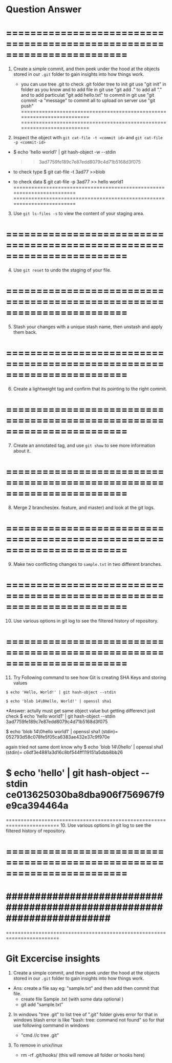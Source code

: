 
# Question Answer
========================================================================
========================================================================
1.  Create a simple commit, and then peek under the hood at the objects stored in our `.git` folder to gain insights into how things work.

    * you can use tree .git to check .git folder tree
to init git use "git init" in folder as you know
and to add file in git use "git add ." to add all "." and to add particulat "git add hello.txt"
to commit in git use "git commit -a "message" to commit all 
to upload on server use "git push"
========================================================================
========================================================================
2. Inspect the object with `git cat-file -t <commit id>` and `git cat-file -p <commit-id>`
*    $ echo 'hello world1' | git hash-object -w --stdin
       >> 3ad7759fe189c7e87edd8079c4d71b5168d3f075

*   to check type
        $ git cat-file -t 3ad77
        >>blob
*   to check data 
    $ git cat-file -p 3ad77
        >> hello world1
========================================================================
========================================================================
3. Use `git ls-files -s` to view the content of your staging area.


========================================================================
========================================================================
4. Use `git reset` to undo the staging of your file.


========================================================================
========================================================================
5. Stash your changes with a unique stash name, then unstash and apply them back.


========================================================================
========================================================================
6. Create a lightweight tag and confirm that its pointing to the right commit.


========================================================================
========================================================================
7. Create an annotated tag, and use `git show` to see more information about it.


========================================================================
========================================================================
8. Merge 2 branches(ex. feature, and master) and look at the git logs.


========================================================================
========================================================================
9.  Make two conflicting changes to `sample.txt` in two different branches.


========================================================================
========================================================================
10. Use various options in git log to see the filtered history of repository.


========================================================================
========================================================================
11.  Try Following command to see how Git is creating SHA Keys and storing values
```shell
$ echo 'Hello, World!' | git hash-object --stdin
```
```shell
$ echo 'blob 14\0Hello, World!' | openssl sha1
```
*Answer: actully must get same object value but getting differenct just check
$ echo 'hello world1' | git hash-object --stdin
3ad7759fe189c7e87edd8079c4d71b5168d3f075

$ echo 'blob 14\0hello world1' | openssl sha1
(stdin)= 052793d58c078fe5f05ca6383ae432e37c9f970e


again tried not same dont know why
$ echo 'blob 14\0hello' | openssl sha1
(stdin)= c6df3e4881a3d16c8bf544ff119151a5dbb8bb26

$ echo 'hello' | git hash-object --stdin
ce013625030ba8dba906f756967f9e9ca394464a
========================================================================
========================================================================
10. Use various options in git log to see the filtered history of repository.


========================================================================
========================================================================
########################################################################
========================================================================
========================================================================

# Git Excercise insights
1. Create a simple commit, and then peek under the hood at the objects stored in our `.git` folder to gain insights into how things work.
- Ans: create a file say eg: "sample.txt" and then add then commit that file.  
    * create file Sample .txt (with some data optional )
    * git add "sample.txt"

2. In windows "tree .git" to list tree of ".git" folder gives error for that in windows blash 
    error is like "bash: tree: command not found" so for that use following command in windows
    *   "cmd //c tree .git" 


3. To remove in unix/linux
    *  rm -rf .git/hooks/  (this will remove all folder or hooks here)
